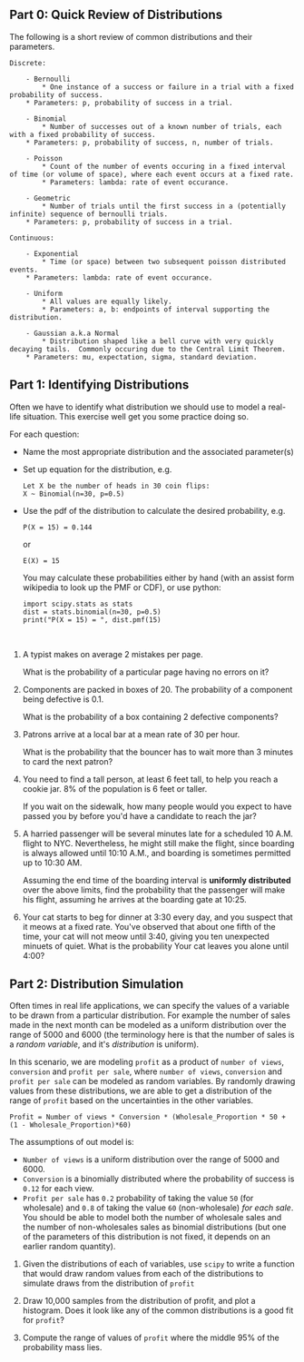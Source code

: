 ## Part 0: Quick Review of Distributions

The following is a short review of common distributions and their parameters.


```
Discrete:

    - Bernoulli
        * One instance of a success or failure in a trial with a fixed probability of success.
	* Parameters: p, probability of success in a trial.

    - Binomial
        * Number of successes out of a known number of trials, each with a fixed probability of success.
	* Parameters: p, probability of success, n, number of trials.

    - Poisson
        * Count of the number of events occuring in a fixed interval of time (or volume of space), where each event occurs at a fixed rate.
        * Parameters: lambda: rate of event occurance.

    - Geometric
        * Number of trials until the first success in a (potentially infinite) sequence of bernoulli trials.
	* Parameters: p, probability of success in a trial.

Continuous:

    - Exponential
        * Time (or space) between two subsequent poisson distributed events.
	* Parameters: lambda: rate of event occurance.

    - Uniform
        * All values are equally likely.
        * Parameters: a, b: endpoints of interval supporting the distribution.

    - Gaussian a.k.a Normal
        * Distribution shaped like a bell curve with very quickly decaying tails.  Commonly occuring due to the Central Limit Theorem.
	* Parameters: mu, expectation, sigma, standard deviation.

```


## Part 1: Identifying Distributions

Often we have to identify what distribution we should use to model a real-life
situation. This exercise well get you some practice doing so.

For each question:

- Name the most appropriate distribution and the associated parameter(s)
- Set up equation for the distribution, e.g.

  ```
  Let X be the number of heads in 30 coin flips:
  X ~ Binomial(n=30, p=0.5)
  ```

- Use the pdf of the distribution to calculate the desired probability, e.g. 

  ```
  P(X = 15) = 0.144
  ``` 
  
  or 
  
  ```
  E(X) = 15
  ```
  
  You may calculate these probabilities either by hand (with an assist form wikipedia to look up the PMF or CDF), or use python:

  ```
  import scipy.stats as stats
  dist = stats.binomial(n=30, p=0.5)
  print("P(X = 15) = ", dist.pmf(15)
  ```

<br>

1. A typist makes on average 2 mistakes per page.

   What is the probability of a particular page having no errors on it?


2. Components are packed in boxes of 20. The probability of a component being
   defective is 0.1.

   What is the probability of a box containing 2 defective components?


3. Patrons arrive at a local bar at a mean rate of 30 per hour.

   What is the probability that the bouncer has to wait more than 3 minutes to card the
   next patron?


4. You need to find a tall person, at least 6 feet tall, to help you reach
   a cookie jar. 8% of the population is 6 feet or taller.

   If you wait on the sidewalk, how many people would you expect to have passed
   you by before you'd have a candidate to reach the jar?


5. A harried passenger will be several minutes late for a scheduled 10 A.M.
   flight to NYC. Nevertheless, he might still make the flight, since boarding
   is always allowed until 10:10 A.M., and boarding is sometimes
   permitted up to 10:30 AM.

   Assuming the end time of the boarding interval is **uniformly distributed** over the above
   limits, find the probability that the passenger will make his flight,
   assuming he arrives at the boarding gate at 10:25.

6. Your cat starts to beg for dinner at 3:30 every day, and you suspect that it
   meows at a fixed rate.  You've observed that about one fifth of the time, your
   cat will not meow until 3:40, giving you ten unexpected minuets of quiet.  What
   is the probability Your cat leaves you alone until 4:00?


## Part 2: Distribution Simulation

Often times in real life applications, we can specify the values of a variable to be drawn from a particular distribution.
For example the number of sales made in the next month can be modeled as a uniform distribution over the range of
5000 and 6000 (the terminology here is that the number of sales is a *random variable*, and it's *distribution* is uniform).

In this scenario, we are modeling `profit` as a product of `number of views`, `conversion` and `profit per sale`,
where `number of views`, `conversion` and `profit per sale` can be modeled as random variables.
By randomly drawing values from these distributions, we are able to get a distribution of the range of `profit`
based on the uncertainties in the other variables.

`Profit = Number of views * Conversion * (Wholesale_Proportion * 50 +
(1 - Wholesale_Proportion)*60)`

The assumptions of out model is:

- `Number of views` is a uniform distribution over the range of 5000 and 6000.
- `Conversion` is a binomially distributed where the probability of success is `0.12` for each view. 
- `Profit per sale` has `0.2` probability of taking the value `50` (for wholesale) and `0.8` of
  taking the value `60` (non-wholesale) _for each sale_. You should be able to model both the number of wholesale sales and the number of non-wholesales sales as binomial distributions (but one of the parameters of this distribution is not fixed, it depends on an earlier random quantity).
  
1. Given the distributions of each of variables, use `scipy` to write a function that would draw random values from each of the
   distributions to simulate draws from the distribution of `profit`

2. Draw 10,000 samples from the distribution of profit, and plot a histogram.  Does it look like any of the common distributions is a good fit for `profit`?

3. Compute the range of values of `profit` where the middle 95% of the probability mass lies.
